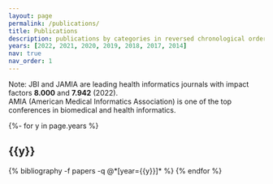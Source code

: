 ```yaml
---
layout: page
permalink: /publications/
title: Publications
description: publications by categories in reversed chronological order.
years: [2022, 2021, 2020, 2019, 2018, 2017, 2014]
nav: true
nav_order: 1
---
```

<!-- _pages/publications.md -->
<div class="publications">

Note: JBI and JAMIA are leading health informatics journals with impact factors **8.000** and **7.942** (2022). <br>
AMIA (American Medical Informatics Association) is one of the top conferences in biomedical and health informatics.

{%- for y in page.years %}
  <h2 class="year">{{y}}</h2>
  {% bibliography -f papers -q @*[year={{y}}]* %}
{% endfor %}

</div>
